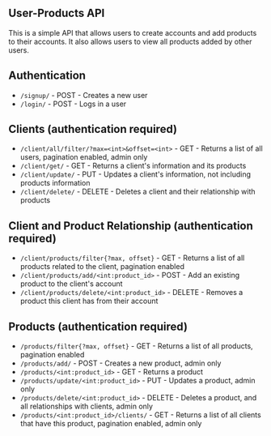 ## User-Products API

This is a simple API that allows users to create accounts and add products to their accounts. It also allows users to view all products added by other users.

## Authentication
- `/signup/` - POST - Creates a new user
- `/login/` - POST - Logs in a user

## Clients (authentication required)
- `/client/all/filter/?max=<int>&offset=<int>` - GET - Returns a list of all users, pagination enabled, admin only
- `/client/get/` - GET - Returns a client's information and its products
- `/client/update/` - PUT - Updates a client's information, not including products information
- `/client/delete/` - DELETE - Deletes a client and their relationship with products

## Client and Product Relationship (authentication required)
- `/client/products/filter{?max, offset}` - GET - Returns a list of all products related to the client, pagination enabled
- `/client/products/add/<int:product_id>` - POST - Add an existing product to the client's account
- `/client/products/delete/<int:product_id>` - DELETE - Removes a product this client has from their account

## Products (authentication required)
- `/products/filter{?max, offset}` - GET - Returns a list of all products, pagination enabled
- `/products/add/` - POST - Creates a new product, admin only
- `/products/<int:product_id>` - GET - Returns a product
- `/products/update/<int:product_id>` - PUT - Updates a product, admin only
- `/products/delete/<int:product_id>` - DELETE - Deletes a product, and all relationships with clients, admin only
- `/products/<int:product_id>/clients/` - GET - Returns a list of all clients that have this product, pagination enabled, admin only

